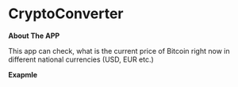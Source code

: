 # CryptoConverter

**About The APP**

This app can check, what is the current price of Bitcoin right now in different national currencies (USD, EUR etc.)

**Exapmle**
